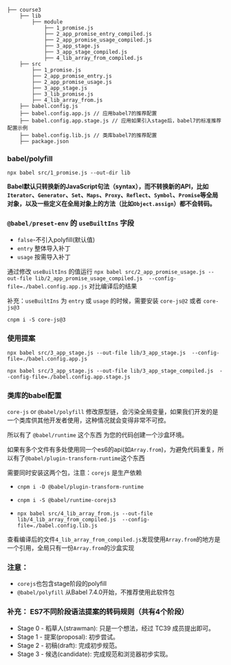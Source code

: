```
├── course3
    ├── lib
        ├── module
            ├── 1_promise.js
            ├── 2_app_promise_entry_compiled.js
            ├── 2_app_promise_usage_compiled.js
            ├── 3_app_stage.js
            ├── 3_app_stage_compiled.js
            ├── 4_lib_array_from_compiled.js
    ├── src
        ├── 1_promise.js
        ├── 2_app_promise_entry.js
        ├── 2_app_promise_usage.js
        ├── 3_app_stage.js
        ├── 3_lib_promise.js
        ├── 4_lib_array_from.js
    ├── babel.config.js
    ├── babel.config.app.js // 应用babel7的推荐配置
    ├── babel.config.app.stage.js // 应用如果引入stage后，babel7的标准推荐配置示例
    ├── babel.config.lib.js // 类库babel7的推荐配置
    ├── package.json
```
### babel/polyfill

`npx babel src/1_promise.js --out-dir lib`

**Babel默认只转换新的JavaScript句法（syntax），而不转换新的API，比如`Iterator`、`Generator`、`Set`、`Maps`、`Proxy`、`Reflect`、`Symbol`、`Promise`等全局对象，以及一些定义在全局对象上的方法（比如`Object.assign`）都不会转码。**

### `@babel/preset-env` 的 `useBuiltIns` 字段
- `false`-不引入polyfill(默认值)
- `entry` 整体导入补丁
- `usage` 按需导入补丁

通过修改 `useBuiltIns` 的值运行 `npx babel src/2_app_promise_usage.js --out-file lib/2_app_promise_usage_compiled.js  --config-file=./babel.config.app.js` 对比编译后的结果

补充：`useBuiltIns` 为 `entry` 或 `usage` 的时候，需要安装 `core-js@2` 或者 `core-js@3` 

`cnpm i -S core-js@3`


### 使用提案
`npx babel src/3_app_stage.js --out-file lib/3_app_stage.js  --config-file=./babel.config.app.js`

`npx babel src/3_app_stage.js --out-file lib/3_app_stage_compiled.js  --config-file=./babel.config.app.stage.js`

### 类库的babel配置
`core-js` or `@babel/polyfill` 修改原型链，会污染全局变量，如果我们开发的是一个类库供其他开发者使用，这种情况就会变得非常不可控。

所以有了 `@babel/runtime` 这个东西 为您的代码创建一个沙盒环境。

如果有多个文件有多处使用同一个es6的api(如`Array.from`)，为避免代码重复，所以有了`@babel/plugin-transform-runtime`这个东西

需要同时安装这两个包，注意：`corejs` 是生产依赖
- `cnpm i -D @babel/plugin-transform-runtime`
- `cnpm i -S @babel/runtime-corejs3`

- `npx babel src/4_lib_array_from.js --out-file lib/4_lib_array_from_compiled.js  --config-file=./babel.config.lib.js`

查看编译后的文件`4_lib_array_from_compiled.js`发现使用`Array.from`的地方是一个引用，全局只有一份`Array.from`的沙盒实现

### 注意：
- `corejs`也包含stage阶段的polyfill
- `@babel/polyfill` 从Babel 7.4.0开始，不推荐使用此软件包


### 补充： ES7不同阶段语法提案的转码规则（共有4个阶段）
- Stage 0 - 稻草人(strawman): 只是一个想法，经过 TC39 成员提出即可。
- Stage 1 - 提案(proposal): 初步尝试。
- Stage 2 - 初稿(draft): 完成初步规范。
- Stage 3 - 候选(candidate): 完成规范和浏览器初步实现。


